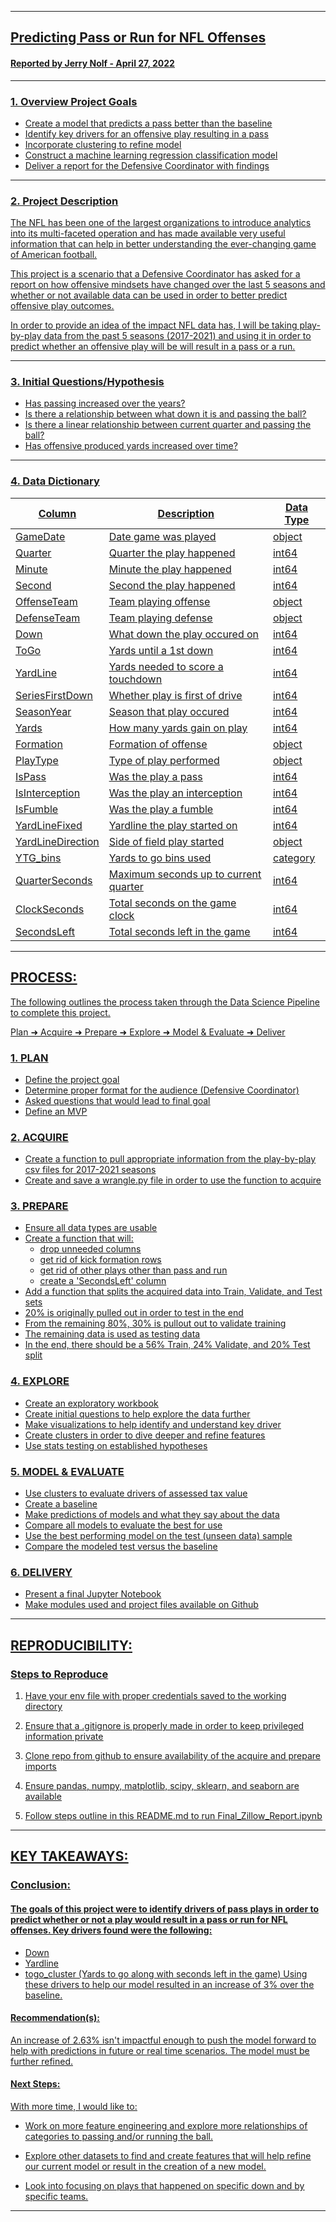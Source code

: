 ---- 
## <u>Predicting Pass or Run for NFL Offenses<u>
#### Reported by Jerry Nolf  -  April 27, 2022
---- 
### 1. Overview Project Goals
- Create a model that predicts a pass better than the baseline
- Identify key drivers for an offensive play resulting in a pass
- Incorporate clustering to refine model
- Construct a machine learning regression classification model
- Deliver a report for the Defensive Coordinator with findings


---- 
### 2. Project Description
The NFL has been one of the largest organizations to introduce analytics into its multi-faceted operation and has made available very useful information that can help in better understanding the ever-changing game of American football.

This project is a scenario that a Defensive Coordinator has asked for a report on how offensive mindsets have changed over the last 5 seasons and whether or not available data can be used in order to better predict offensive play outcomes.

In order to provide an idea of the impact NFL data has, I will be taking play-by-play data from the past 5 seasons (2017-2021) and using it in order to predict whether an offensive play will be will result in a pass or a run.


---- 
### 3. Initial Questions/Hypothesis
- Has passing increased over the years?
- Is there a relationship between what down it is and passing the ball?
- Is there a linear relationship between current quarter and passing the ball?
- Has offensive produced yards increased over time?


---- 
### 4. Data Dictionary 
| Column            | Description                    | Data Type  |               
|-------------------|--------------------------------|------------|           
|GameDate           | Date game was played           |object      |                
|Quarter            | Quarter the play happened      |int64       |                
|Minute             | Minute the play happened       |int64       |                
|Second             | Second the play happened       |int64       |              
|OffenseTeam        | Team playing offense           |object      |           
|DefenseTeam        | Team playing defense           |object      |           
|Down               | What down the play occured on  |int64       |           
|ToGo               | Yards until a 1st down         |int64       |           
|YardLine           | Yards needed to score a touchdown  |int64   |           
|SeriesFirstDown    | Whether play is first of drive |int64       |           
|SeasonYear         | Season that play occured       |int64       |           
|Yards              | How many yards gain on play    |int64       |           
|Formation          | Formation of offense           |object      |           
|PlayType           | Type of play performed         |object      |           
|IsPass             | Was the play a pass            |int64       |           
|IsInterception     | Was the play an interception   |int64       |           
|IsFumble           | Was the play a fumble          |int64       |           
|YardLineFixed      | Yardline the play started on   |int64       |           
|YardLineDirection  | Side of field play started     |object      |           
|YTG_bins           | Yards to go bins used          |category    |           
|QuarterSeconds     | Maximum seconds up to current quarter  |int64  |           
|ClockSeconds       | Total seconds on the game clock |int64       |           
|SecondsLeft        | Total seconds left in the game |int64        | 


---- 
## PROCESS:
The following outlines the process taken through the Data Science Pipeline to complete this project.  

Plan ➜ Acquire ➜ Prepare ➜ Explore ➜ Model & Evaluate ➜ Deliver

### 1. PLAN
- Define the project goal
- Determine proper format for the audience (Defensive Coordinator)
- Asked questions that would lead to final goal
- Define an MVP


### 2. ACQUIRE
- Create a function to pull appropriate information from the play-by-play csv files for 2017-2021 seasons
- Create and save a wrangle.py file in order to use the function to acquire


### 3. PREPARE
- Ensure all data types are usable
- Create a function that  will:       
    - drop unneeded columns
    - get rid of kick formation rows 
    - get rid of other plays other than pass and run
    - create a 'SecondsLeft' column
- Add a function that splits the acquired data into Train, Validate, and Test sets
- 20% is originally pulled out in order to test in the end
- From the remaining 80%, 30% is pullout out to validate training
- The remaining data is used as testing data
- In the end, there should be a 56% Train, 24% Validate, and 20% Test split 


### 4. EXPLORE
- Create an exploratory workbook
- Create initial questions to help explore the data further
- Make visualizations to help identify and understand key driver
- Create clusters in order to dive deeper and refine features
- Use stats testing on established hypotheses


### 5. MODEL & EVALUATE
- Use clusters to evaluate drivers of assessed tax value
- Create a baseline
- Make predictions of models and what they say about the data
- Compare all models to evaluate the best for use
- Use the best performing model on the test (unseen data) sample
- Compare the modeled test versus the baseline


### 6. DELIVERY
- Present a final Jupyter Notebook
- Make modules used and project files available on Github

---- 
## REPRODUCIBILITY: 
	
### Steps to Reproduce
1. Have your env file with proper credentials saved to the working directory

2. Ensure that a .gitignore is properly made in order to keep privileged information private

3. Clone repo from github to ensure availability of the acquire and prepare imports

4. Ensure pandas, numpy, matplotlib, scipy, sklearn, and seaborn are available

5. Follow steps outline in this README.md to run Final_Zillow_Report.ipynb


---- 
## KEY TAKEAWAYS:

### Conclusion:
#### The goals of this project were to identify drivers of pass plays in order to predict whether or not a play would result in a pass or run for NFL offenses. Key drivers found were the following:

- Down
- Yardline
- togo_cluster (Yards to go along with seconds left in the game)
Using these drivers to help our model resulted in an increase of 3% over the baseline.

#### Recommendation(s):
An increase of 2.63% isn't impactful enough to push the model forward to help with predictions in future or real time scenarios. The model must be further refined.

#### Next Steps:
With more time, I would like to:

- Work on more feature engineering and explore more relationships of categories to passing and/or running the ball.

- Explore other datasets to find and create features that will help refine our current model or result in the creation of a new model.

- Look into focusing on plays that happened on specific down and by specific teams. 

---- 
